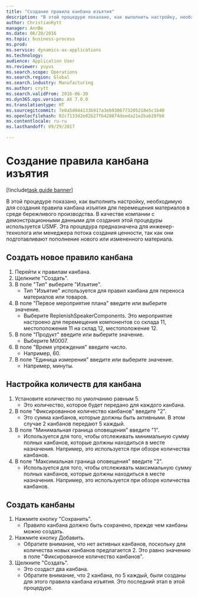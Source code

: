 ```yaml
--- 
title: "Создание правила канбана изъятия"
description: "В этой процедуре показано, как выполнить настройку, необходимую для создания правила канбана изъятия для перемещения материалов в среде бережливого производства."
author: ChristianRytt
manager: AnnBe
ms.date: 06/20/2016
ms.topic: business-process
ms.prod: 
ms.service: dynamics-ax-applications
ms.technology: 
audience: Application User
ms.reviewer: yuyus
ms.search.scope: Operations
ms.search.region: Global
ms.search.industry: Manufacturing
ms.author: crytt
ms.search.validFrom: 2016-06-30
ms.dyn365.ops.version: AX 7.0.0
ms.translationtype: HT
ms.sourcegitcommit: 7e0a5d044133b917a3eb9386773205218e5c1b40
ms.openlocfilehash: 02c7133d2e02b27fb428874deeda21e2bab28fb6
ms.contentlocale: ru-ru
ms.lasthandoff: 09/29/2017

---
```

# <a name="create-a-withdrawal-kanban-rule"></a>Создание правила канбана изъятия

[!include[task guide banner](../../includes/task-guide-banner.md)]

В этой процедуре показано, как выполнить настройку, необходимую для создания правила канбана изъятия для перемещения материалов в среде бережливого производства. В качестве компании с демонстрационными данными для создания этой процедуры используется USMF. Эта процедура предназначена для инженер-технолога или менеджера потока создания ценности, так как они подготавливают пополнение нового или измененного материала.


## <a name="create-new-kanban-rule"></a>Создать новое правило канбана
1. Перейти к правилам канбана.
2. Щелкните "Создать".
3. В поле "Тип" выберите "Изъятие".
    * Тип "Изъятие" используется для правил канбана для переноса материалов или товаров.  
4. В поле "Первое мероприятие плана" введите или выберите значение.
    * Выберите ReplenishSpeakerComponents.   Это мероприятие настроено для перемещения компонентов со склада 11, местоположения 11 на склад 12, местоположение 12.  
5. В поле "Продукт" введите или выберите значение.
    * Выберите M0007.  
6. В поле "Время упреждения" введите число.
    * Например, 60.  
7. В поле "Единица измерения" введите или выберите значение.
    * Например, минуты.  

## <a name="set-quantities-for-kanban"></a>Настройка количеств для канбана
1. Установите количество по умолчанию равным 5.
    * Это количество, которое будет передано для каждого канбана.  
2. В поле "Фиксированное количество канбанов" введите "2".
    * Это сумма канбанов, которые должны быть активными. В этом случае 2 канбанов передают 5 каждый.  
3. В поле "Минимальная граница оповещения" введите "1".
    * Используется для того, чтобы отслеживать минимальную сумму полных канбанов, которые должны находиться в месте назначения. Например, это используется при обзоре количества канбанов.  
4. В поле "Максимальная граница оповещения" введите "2".
    * Используется для того, чтобы отслеживать максимальную сумму полных канбанов, которые должны находиться в месте назначения. Например, это используется при обзоре количества канбанов.  

## <a name="create-kanbans"></a>Создать канбаны
1. Нажмите кнопку "Сохранить".
    * Правило канбана должно быть сохранено, прежде чем канбаны можно создать.  
2. Нажмите кнопку Добавить.
    * Обратите внимание, что нет активных канбанов, поскольку для количества новых канбанов предлагается 2. Это равно значению в поле "Фиксированное количество канбанов".  
3. Щелкните "Создать".
    * Это создаст два канбана.  
    * Обратите внимание, что 2 канбана, по 5 каждый, были созданы для этого правила канбана изъятия.  Это последний этап в этой процедуре.  


